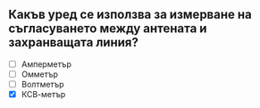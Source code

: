 ## Какъв уред се използва за измерване на съгласуването между антената и захранващата линия?

<!-- Верният отговор е отбелязан с [X] -->

- [ ] Амперметър
- [ ] Омметър
- [ ] Волтметър
- [X] КСВ-метър
